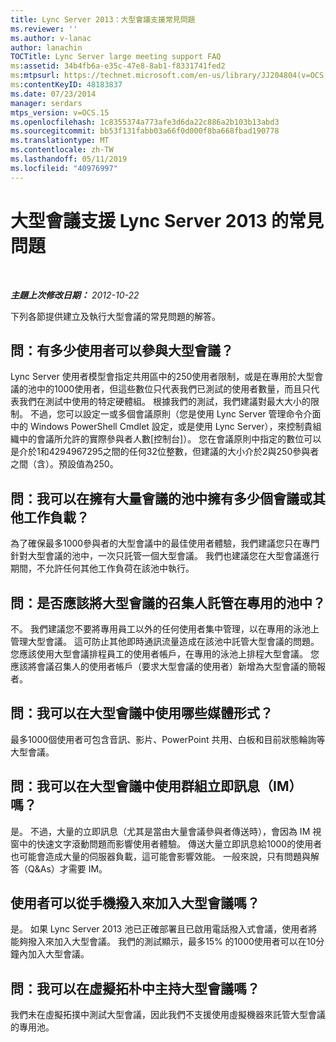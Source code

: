 ```yaml
---
title: Lync Server 2013：大型會議支援常見問題
ms.reviewer: ''
ms.author: v-lanac
author: lanachin
TOCTitle: Lync Server large meeting support FAQ
ms:assetid: 34b4fb6a-e35c-47e8-8ab1-f8331741fed2
ms:mtpsurl: https://technet.microsoft.com/en-us/library/JJ204804(v=OCS.15)
ms:contentKeyID: 48183837
ms.date: 07/23/2014
manager: serdars
mtps_version: v=OCS.15
ms.openlocfilehash: 1c8355374a773afe3d6da22c886a2b103b13abd3
ms.sourcegitcommit: bb53f131fabb03a66f0d000f8ba668fbad190778
ms.translationtype: MT
ms.contentlocale: zh-TW
ms.lasthandoff: 05/11/2019
ms.locfileid: "40976997"
---
```

<div data-xmlns="http://www.w3.org/1999/xhtml">

<div class="topic" data-xmlns="http://www.w3.org/1999/xhtml" data-msxsl="urn:schemas-microsoft-com:xslt" data-cs="http://msdn.microsoft.com/en-us/">

<div data-asp="http://msdn2.microsoft.com/asp">

# <a name="large-meeting-support-faq-for-lync-server-2013"></a>大型會議支援 Lync Server 2013 的常見問題

</div>

<div id="mainSection">

<div id="mainBody">

<span> </span>

_**主題上次修改日期：** 2012-10-22_

下列各節提供建立及執行大型會議的常見問題的解答。

<div>

## <a name="q-how-many-users-can-participate-in-a-large-meeting"></a>問：有多少使用者可以參與大型會議？

Lync Server 使用者模型會指定共用區中的250使用者限制，或是在專用於大型會議的池中的1000使用者，但這些數位只代表我們已測試的使用者數量，而且只代表我們在測試中使用的特定硬體組。 根據我們的測試，我們建議對最大大小的限制。 不過，您可以設定一或多個會議原則（您是使用 Lync Server 管理命令介面中的 Windows PowerShell Cmdlet 設定，或是使用 Lync Server），來控制貴組織中的會議所允許的實際參與者人數[控制台]）。 您在會議原則中指定的數位可以是介於1和4294967295之間的任何32位整數，但建議的大小介於2與250參與者之間（含）。預設值為250。

</div>

<div>

## <a name="q-how-many-meetings-or-other-workloads-can-i-have-in-a-pool-that-is-dedicated-to-large-meetings"></a>問：我可以在擁有大量會議的池中擁有多少個會議或其他工作負載？

為了確保最多1000參與者的大型會議中的最佳使用者體驗，我們建議您只在專門針對大型會議的池中，一次只託管一個大型會議。 我們也建議您在大型會議進行期間，不允許任何其他工作負荷在該池中執行。

</div>

<div>

## <a name="q-should-the-organizers-of-large-meeting-be-homed-on-the-dedicated-pool"></a>問：是否應該將大型會議的召集人託管在專用的池中？

不。 我們建議您不要將專用員工以外的任何使用者集中管理，以在專用的泳池上管理大型會議。 這可防止其他即時通訊流量造成在該池中託管大型會議的問題。 您應該使用大型會議排程員工的使用者帳戶，在專用的泳池上排程大型會議。 您應該將會議召集人的使用者帳戶（要求大型會議的使用者）新增為大型會議的簡報者。

</div>

<div>

## <a name="q-what-media-modalities-can-i-use-in-a-large-meeting"></a>問：我可以在大型會議中使用哪些媒體形式？

最多1000個使用者可包含音訊、影片、PowerPoint 共用、白板和目前狀態輪詢等大型會議。

</div>

<div>

## <a name="q-can-i-use-group-instant-messaging-im-in-large-meetings"></a>問：我可以在大型會議中使用群組立即訊息（IM）嗎？

是。 不過，大量的立即訊息（尤其是當由大量會議參與者傳送時），會因為 IM 視窗中的快速文字滾動問題而影響使用者體驗。 傳送大量立即訊息給1000的使用者也可能會造成大量的伺服器負載，這可能會影響效能。 一般來說，只有問題與解答（Q\&As）才需要 IM。

</div>

<div>

## <a name="can-users-join-large-meetings-by-dialing-in-from-a-phone"></a>使用者可以從手機撥入來加入大型會議嗎？

是。 如果 Lync Server 2013 池已正確部署且已啟用電話撥入式會議，使用者將能夠撥入來加入大型會議。 我們的測試顯示，最多15% 的1000使用者可以在10分鐘內加入大型會議。

</div>

<div>

## <a name="q-can-i-host-large-meetings-in-a-virtual-topology"></a>問：我可以在虛擬拓朴中主持大型會議嗎？

我們未在虛擬拓撲中測試大型會議，因此我們不支援使用虛擬機器來託管大型會議的專用池。

</div>

</div>

<span> </span>

</div>

</div>

</div>

